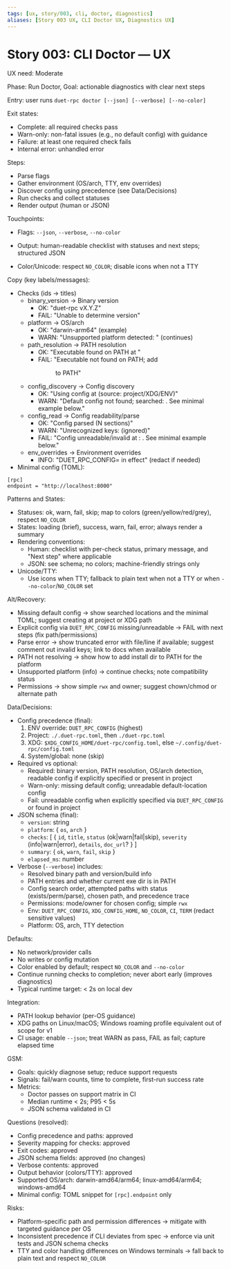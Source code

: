 ```yaml
---
tags: [ux, story/003, cli, doctor, diagnostics]
aliases: [Story 003 UX, CLI Doctor UX, Diagnostics UX]
---
```


# Story 003: CLI Doctor — UX
UX need: Moderate

Phase: Run Doctor, Goal: actionable diagnostics with clear next steps

Entry: user runs `duet-rpc doctor [--json] [--verbose] [--no-color]`


Exit states:
- Complete: all required checks pass
- Warn-only: non-fatal issues (e.g., no default config) with guidance
- Failure: at least one required check fails
- Internal error: unhandled error

Steps:
- Parse flags
- Gather environment (OS/arch, TTY, env overrides)
- Discover config using precedence (see Data/Decisions)
- Run checks and collect statuses
- Render output (human or JSON)

Touchpoints:
- Flags: `--json`, `--verbose`, `--no-color`
- Output: human-readable checklist with statuses and next steps; structured JSON

- Color/Unicode: respect `NO_COLOR`; disable icons when not a TTY

Copy (key labels/messages):
- Checks (ids → titles)
  - binary_version → Binary version
    - OK: "duet-rpc vX.Y.Z"
    - FAIL: "Unable to determine version"
  - platform → OS/arch
    - OK: "darwin-arm64" (example)
    - WARN: "Unsupported platform detected: <value>" (continues)
  - path_resolution → PATH resolution
    - OK: "Executable found on PATH at <path>"
    - FAIL: "Executable not found on PATH; add <dir> to PATH"
  - config_discovery → Config discovery
    - OK: "Using config at <path> (source: project/XDG/ENV)"
    - WARN: "Default config not found; searched: <paths>. See minimal example below."
  - config_read → Config readability/parse
    - OK: "Config parsed (N sections)"
    - WARN: "Unrecognized keys: <list> (ignored)"
    - FAIL: "Config unreadable/invalid at <path>: <error>. See minimal example below."
  - env_overrides → Environment overrides
    - INFO: "DUET_RPC_CONFIG=<path> in effect" (redact if needed)
- Minimal config (TOML):

```
[rpc]
endpoint = "http://localhost:8000"
```

Patterns and States:
- Statuses: ok, warn, fail, skip; map to colors (green/yellow/red/grey), respect `NO_COLOR`
- States: loading (brief), success, warn, fail, error; always render a summary
- Rendering conventions:
  - Human: checklist with per-check status, primary message, and "Next step" where applicable
  - JSON: see schema; no colors; machine-friendly strings only
- Unicode/TTY:
  - Use icons when TTY; fallback to plain text when not a TTY or when `--no-color`/`NO_COLOR` set

Alt/Recovery:
- Missing default config → show searched locations and the minimal TOML; suggest creating at project or XDG path
- Explicit config via `DUET_RPC_CONFIG` missing/unreadable → FAIL with next steps (fix path/permissions)
- Parse error → show truncated error with file/line if available; suggest comment out invalid keys; link to docs when available
- PATH not resolving → show how to add install dir to PATH for the platform
- Unsupported platform (info) → continue checks; note compatibility status
- Permissions → show simple `rwx` and owner; suggest chown/chmod or alternate path

Data/Decisions:
- Config precedence (final):
  1) ENV override: `DUET_RPC_CONFIG` (highest)
  2) Project: `./.duet-rpc.toml`, then `./duet-rpc.toml`
  3) XDG: `$XDG_CONFIG_HOME/duet-rpc/config.toml`, else `~/.config/duet-rpc/config.toml`
  4) System/global: none (skip)
- Required vs optional:
  - Required: binary version, PATH resolution, OS/arch detection, readable config if explicitly specified or present in project
  - Warn-only: missing default config; unreadable default-location config
  - Fail: unreadable config when explicitly specified via `DUET_RPC_CONFIG` or found in project
- JSON schema (final):
  - `version`: string
  - `platform`: { `os`, `arch` }
  - `checks`: [ { `id`, `title`, `status` (ok|warn|fail|skip), `severity` (info|warn|error), `details`, `doc_url`? } ]
  - `summary`: { `ok`, `warn`, `fail`, `skip` }
  - `elapsed_ms`: number
- Verbose (`--verbose`) includes:
  - Resolved binary path and version/build info
  - PATH entries and whether current exe dir is in PATH
  - Config search order, attempted paths with status (exists/perm/parse), chosen path, and precedence trace
  - Permissions: mode/owner for chosen config; simple `rwx`
  - Env: `DUET_RPC_CONFIG`, `XDG_CONFIG_HOME`, `NO_COLOR`, `CI`, `TERM` (redact sensitive values)
  - Platform: OS, arch, TTY detection

Defaults:
- No network/provider calls
- No writes or config mutation
- Color enabled by default; respect `NO_COLOR` and `--no-color`
- Continue running checks to completion; never abort early (improves diagnostics)
- Typical runtime target: < 2s on local dev

Integration:
- PATH lookup behavior (per-OS guidance)
- XDG paths on Linux/macOS; Windows roaming profile equivalent out of scope for v1
- CI usage: enable `--json`; treat WARN as pass, FAIL as fail; capture elapsed time

GSM:
- Goals: quickly diagnose setup; reduce support requests
- Signals: fail/warn counts, time to complete, first-run success rate
- Metrics:
  - Doctor passes on support matrix in CI
  - Median runtime < 2s; P95 < 5s
  - JSON schema validated in CI

Questions (resolved):
- Config precedence and paths: approved
- Severity mapping for checks: approved
- Exit codes: approved
- JSON schema fields: approved (no changes)
- Verbose contents: approved
- Output behavior (colors/TTY): approved
- Supported OS/arch: darwin-amd64/arm64; linux-amd64/arm64; windows-amd64
- Minimal config: TOML snippet for `[rpc].endpoint` only

Risks:
- Platform-specific path and permission differences → mitigate with targeted guidance per OS
- Inconsistent precedence if CLI deviates from spec → enforce via unit tests and JSON schema checks
- TTY and color handling differences on Windows terminals → fall back to plain text and respect `NO_COLOR`
